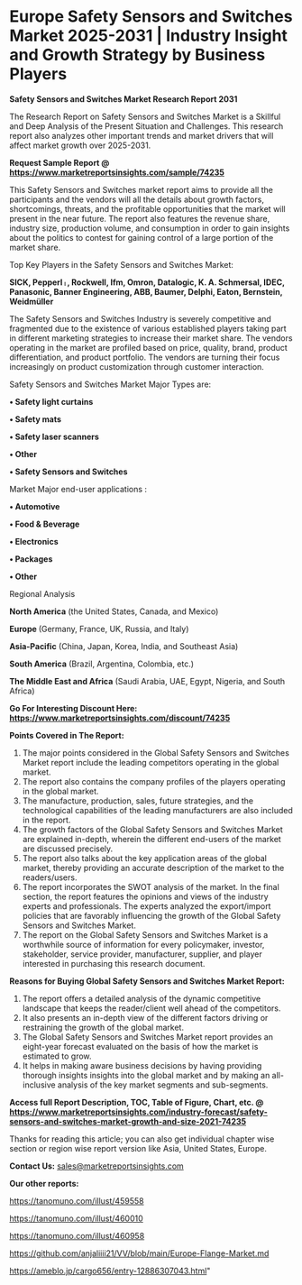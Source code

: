 # Europe Safety Sensors and Switches Market 2025-2031 | Industry Insight and Growth Strategy by Business Players

<strong>Safety Sensors and Switches Market Research Report 2031</strong>

The Research Report on Safety Sensors and Switches Market is a Skillful and Deep Analysis of the Present Situation and Challenges. This research report also analyzes other important trends and market drivers that will affect market growth over 2025-2031.

<strong>Request Sample Report @ <a href=https://www.marketreportsinsights.com/sample/74235>https://www.marketreportsinsights.com/sample/74235</a></strong>

This Safety Sensors and Switches market report aims to provide all the participants and the vendors will all the details about growth factors, shortcomings, threats, and the profitable opportunities that the market will present in the near future. The report also features the revenue share, industry size, production volume, and consumption in order to gain insights about the politics to contest for gaining control of a large portion of the market share.

Top Key Players in the Safety Sensors and Switches Market:

<strong>SICK, Pepperlᛧ, Rockwell, Ifm, Omron, Datalogic, K. A. Schmersal, IDEC, Panasonic, Banner Engineering, ABB, Baumer, Delphi, Eaton, Bernstein, Weidmüller</strong>

The Safety Sensors and Switches Industry is severely competitive and fragmented due to the existence of various established players taking part in different marketing strategies to increase their market share. The vendors operating in the market are profiled based on price, quality, brand, product differentiation, and product portfolio. The vendors are turning their focus increasingly on product customization through customer interaction.

Safety Sensors and Switches Market Major Types are:

<strong>• Safety light curtains

• Safety mats

• Safety laser scanners

• Other

• Safety Sensors and Switches</strong>

Market Major end-user applications :

<strong>• Automotive

• Food & Beverage

• Electronics

• Packages

• Other</strong>

Regional Analysis

</u><strong><b>North America</b></strong> (the United States, Canada, and Mexico)

<strong><b>Europe </b></strong>(Germany, France, UK, Russia, and Italy)

<strong><b>Asia-Pacific</b></strong> (China, Japan, Korea, India, and Southeast Asia)

<strong><b>South America</b></strong> (Brazil, Argentina, Colombia, etc.)

<strong><b>The Middle East and Africa</b></strong> (Saudi Arabia, UAE, Egypt, Nigeria, and South Africa)

<strong>Go For Interesting Discount Here: <a href=https://www.marketreportsinsights.com/discount/74235>https://www.marketreportsinsights.com/discount/74235</a></strong>

<strong>Points Covered in The Report:</strong>
<ol>
  <li>The major points considered in the Global Safety Sensors and Switches Market report include the leading competitors operating in the global market.</li>
  <li>The report also contains the company profiles of the players operating in the global market.</li>
  <li>The manufacture, production, sales, future strategies, and the technological capabilities of the leading manufacturers are also included in the report.</li>
  <li>The growth factors of the Global Safety Sensors and Switches Market are explained in-depth, wherein the different end-users of the market are discussed precisely.</li>
  <li>The report also talks about the key application areas of the global market, thereby providing an accurate description of the market to the readers/users.</li>
  <li>The report incorporates the SWOT analysis of the market. In the final section, the report features the opinions and views of the industry experts and professionals. The experts analyzed the export/import policies that are favorably influencing the growth of the Global Safety Sensors and Switches Market.</li>
  <li>The report on the Global Safety Sensors and Switches Market is a worthwhile source of information for every policymaker, investor, stakeholder, service provider, manufacturer, supplier, and player interested in purchasing this research document.</li>
</ol>
<strong>Reasons for Buying Global Safety Sensors and Switches Market Report:</strong>

<ol>
  <li>The report offers a detailed analysis of the dynamic competitive landscape that keeps the reader/client well ahead of the competitors.</li>
  <li>It also presents an in-depth view of the different factors driving or restraining the growth of the global market.</li>
  <li>The Global Safety Sensors and Switches Market report provides an eight-year forecast evaluated on the basis of how the market is estimated to grow.</li>
  <li>It helps in making aware business decisions by having providing thorough insights insights into the global market and by making an all-inclusive analysis of the key market segments and sub-segments.</li>
</ol>
<strong>Access full Report Description, TOC, Table of Figure, Chart, etc. @ <a href=https://www.marketreportsinsights.com/industry-forecast/safety-sensors-and-switches-market-growth-and-size-2021-74235>https://www.marketreportsinsights.com/industry-forecast/safety-sensors-and-switches-market-growth-and-size-2021-74235</a></strong>


Thanks for reading this article; you can also get individual chapter wise section or region wise report version like Asia, United States, Europe.

<strong>Contact Us:</strong>
sales@marketreportsinsights.com

<strong>Our other reports:</strong>

<a href=https://tanomuno.com/illust/459558>https://tanomuno.com/illust/459558</a>

<a href=https://tanomuno.com/illust/460010>https://tanomuno.com/illust/460010</a>

<a href=https://tanomuno.com/illust/460958>https://tanomuno.com/illust/460958</a>

<a href=https://github.com/anjaliiii21/VV/blob/main/Europe-Flange-Market.md>https://github.com/anjaliiii21/VV/blob/main/Europe-Flange-Market.md</a>

<a href=https://ameblo.jp/cargo656/entry-12886307043.html>https://ameblo.jp/cargo656/entry-12886307043.html</a>"
